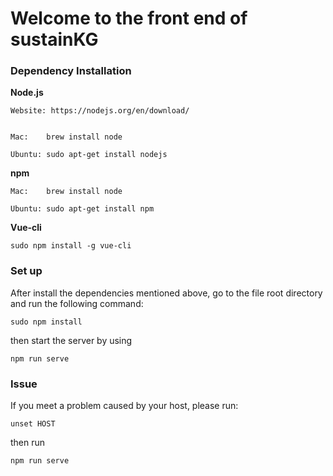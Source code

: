 # Welcome to the front end of sustainKG #


### Dependency Installation ###

__Node.js__ 

    Website: https://nodejs.org/en/download/
    
    
    Mac:    brew install node 
    
    Ubuntu: sudo apt-get install nodejs
            
    
__npm__ 

    Mac:    brew install node 
    
    Ubuntu: sudo apt-get install npm

__Vue-cli__

    sudo npm install -g vue-cli


### Set up ###

After install the dependencies mentioned above, go to the file root directory and run the following command:

    sudo npm install 

then start the server by using

    npm run serve 


### Issue ###

If you meet a problem caused by your host, please run:

    unset HOST
    
then run 

    npm run serve

